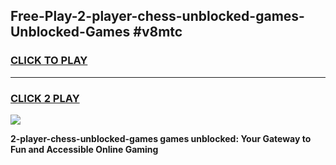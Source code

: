 
## Free-Play-2-player-chess-unblocked-games-Unblocked-Games #v8mtc
<h3>
<a href="https://news.freeplayer.one?title=2-player-chess-unblocked-games&ref=8M">CLICK TO PLAY</a></h3>
<hr>

<h3>
<a href="https://news.freeplayer.one?title=2-player-chess-unblocked-games&ref=8M">CLICK 2 PLAY</a>
  
</h3>

<a href="https://news.freeplayer.one?title=2-player-chess-unblocked-games&ref=8M"><img src="https://clearcache.store/games.png"></a>


**2-player-chess-unblocked-games games unblocked: Your Gateway to Fun and Accessible Online Gaming**
